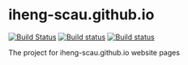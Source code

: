 # iheng-scau.github.io
[![Build Status](https://travis-ci.org/iheng-scau/iheng-scau.github.io.svg?branch=master)](https://travis-ci.org/iheng-scau/iheng-scau.github.io)
[![Build status](https://ci.appveyor.com/api/projects/status/sq6i1m9yls8ottwu?svg=true)](https://ci.appveyor.com/project/iheng-scau/iheng-scau-github-io)
[![Build status](https://iheng.visualstudio.com/a2487fb0-8138-44a1-bad5-9a0b07854642/_apis/build/status/1)](https://iheng.visualstudio.com/a2487fb0-8138-44a1-bad5-9a0b07854642/_apis/build/status/1)

The project for iheng-scau.github.io website pages 
